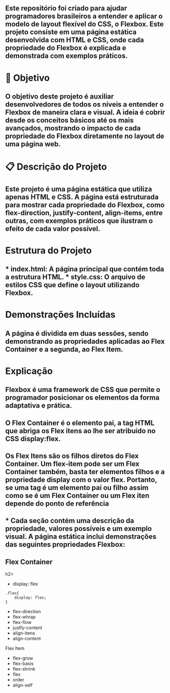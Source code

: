 <h2>Este repositório foi criado para ajudar programadores brasileiros a entender e aplicar o modelo de layout flexível do CSS, o Flexbox. Este projeto consiste em uma página estática desenvolvida com HTML e CSS, onde cada propriedade do Flexbox é explicada e demonstrada com exemplos práticos.</h2>

<h1>🎯 Objetivo</h1>
<h2>O objetivo deste projeto é auxiliar desenvolvedores de todos os níveis a entender o Flexbox de maneira clara e visual. A ideia é cobrir desde os conceitos básicos até os mais avançados, mostrando o impacto de cada propriedade do Flexbox diretamente no layout de uma página web.</h2>
<h1>📋 Descrição do Projeto</h1>
<h2>Este projeto é uma página estática que utiliza apenas HTML e CSS. A página está estruturada para mostrar cada propriedade do Flexbox, como flex-direction, justify-content, align-items, entre outras, com exemplos práticos que ilustram o efeito de cada valor possível.</h2>

<h1>Estrutura do Projeto</h1>
<h2>* index.html: A página principal que contém toda a estrutura HTML.
* style.css: O arquivo de estilos CSS que define o layout utilizando Flexbox.</h2>

<h1>Demonstrações Incluídas</h1>
<h2>A página é dividida em duas sessões, sendo demonstrando as propriedades aplicadas ao Flex Container e a segunda, ao Flex Item.</h2>

<h1>Explicação</h1>
<h2>Flexbox é uma framework de CSS que permite o programador posicionar os elementos da forma adaptativa e prática.</h2>  

<h2>O Flex Container é o elemento pai, a tag HTML que abriga os Flex itens ao lhe ser atribuido no CSS display:flex.</h2>

<h2>Os Flex Itens são os filhos diretos do Flex Container. Um flex-item pode ser um Flex Container também, basta ter elementos filhos e a propriedade display com o valor flex. Portanto, se uma tag é um elemento pai ou filho assim como se é um Flex Container ou um Flex iten depende do ponto de referência </h2>

<h2>* Cada seção contém uma descrição da propriedade, valores possíveis e um exemplo visual.
A página estática inclui demonstrações  das seguintes propriedades Flexbox:</h2>

<h2>Flex Container</h2>h2>
  
* display: flex
```
.flex{
    display: flex;
}
```
* flex-direction
* flex-whrap
* flex-flow
* justfy-content
* align-itens
* align-content

Flex Item
* flex-grow
* flex-basis
* flex-shrink
* flex
* order 
* align-self
